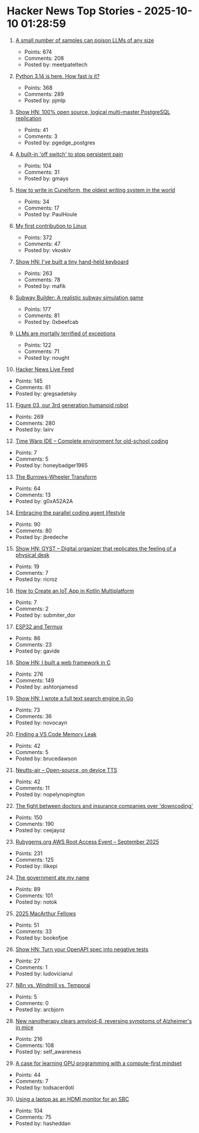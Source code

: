 # Hacker News Top Stories - 2025-10-10 01:28:59

1. [A small number of samples can poison LLMs of any size](https://www.anthropic.com/research/small-samples-poison)
   - Points: 674
   - Comments: 208
   - Posted by: meetpateltech

2. [Python 3.14 is here. How fast is it?](https://blog.miguelgrinberg.com/post/python-3-14-is-here-how-fast-is-it)
   - Points: 368
   - Comments: 289
   - Posted by: pjmlp

3. [Show HN: 100% open source, logical multi-master PostgreSQL replication](https://github.com/pgEdge/spock)
   - Points: 41
   - Comments: 3
   - Posted by: pgedge_postgres

4. [A built-in 'off switch' to stop persistent pain](https://penntoday.upenn.edu/news/select-neurons-brainstem-may-hold-key-treating-chronic-pain)
   - Points: 104
   - Comments: 31
   - Posted by: gmays

5. [How to write in Cuneiform, the oldest writing system in the world](https://www.openculture.com/2025/09/how-to-write-in-cuneiform-the-oldest-writing-system.html)
   - Points: 34
   - Comments: 17
   - Posted by: PaulHoule

6. [My first contribution to Linux](https://vkoskiv.com/first-linux-patch/)
   - Points: 372
   - Comments: 47
   - Posted by: vkoskiv

7. [Show HN: I've built a tiny hand-held keyboard](https://github.com/mafik/keyer)
   - Points: 263
   - Comments: 78
   - Posted by: mafik

8. [Subway Builder: A realistic subway simulation game](https://www.subwaybuilder.com/)
   - Points: 177
   - Comments: 81
   - Posted by: 0xbeefcab

9. [LLMs are mortally terrified of exceptions](https://twitter.com/karpathy/status/1976077806443569355)
   - Points: 122
   - Comments: 71
   - Posted by: nought

10. [Hacker News Live Feed](https://jerbear2008.github.io/hn-live/)
   - Points: 145
   - Comments: 61
   - Posted by: gregsadetsky

11. [Figure 03, our 3rd generation humanoid robot](https://www.figure.ai/news/introducing-figure-03)
   - Points: 269
   - Comments: 280
   - Posted by: lairv

12. [Time Warp IDE – Complete environment for old-school coding](https://github.com/James-HoneyBadger/Time_Warp)
   - Points: 7
   - Comments: 5
   - Posted by: honeybadger1965

13. [The Burrows-Wheeler Transform](https://sandbox.bio/concepts/bwt)
   - Points: 64
   - Comments: 13
   - Posted by: g0xA52A2A

14. [Embracing the parallel coding agent lifestyle](https://simonwillison.net/2025/Oct/5/parallel-coding-agents/)
   - Points: 90
   - Comments: 80
   - Posted by: jbredeche

15. [Show HN: GYST – Digital organizer that replicates the feeling of a physical desk](https://gyst.fr/)
   - Points: 19
   - Comments: 7
   - Posted by: ricroz

16. [How to Create an IoT App in Kotlin Multiplatform](https://www.thedroidsonroids.com/blog/how-to-create-an-iot-app-in-kotlin-multiplatform)
   - Points: 7
   - Comments: 2
   - Posted by: submiter_dor

17. [ESP32 and Termux](https://blog.gavide.dev/blog/esp32-and-termux)
   - Points: 86
   - Comments: 23
   - Posted by: gavide

18. [Show HN: I built a web framework in C](https://github.com/ashtonjamesd/lavandula)
   - Points: 276
   - Comments: 149
   - Posted by: ashtonjamesd

19. [Show HN: I wrote a full text search engine in Go](https://github.com/wizenheimer/blaze)
   - Points: 73
   - Comments: 36
   - Posted by: novocayn

20. [Finding a VS Code Memory Leak](https://randomascii.wordpress.com/2025/10/09/finding-a-vs-code-memory-leak/)
   - Points: 42
   - Comments: 5
   - Posted by: brucedawson

21. [Neutts-air – Open-source, on device TTS](https://github.com/neuphonic/neutts-air)
   - Points: 42
   - Comments: 11
   - Posted by: nopelynopington

22. [The fight between doctors and insurance companies over 'downcoding'](https://www.nbcnews.com/health/health-care/guilty-proven-innocent-fight-doctors-insurance-companies-downcoding-rcna230714)
   - Points: 150
   - Comments: 190
   - Posted by: ceejayoz

23. [Rubygems.org AWS Root Access Event – September 2025](https://rubycentral.org/news/rubygems-org-aws-root-access-event-september-2025/)
   - Points: 231
   - Comments: 125
   - Posted by: ilikepi

24. [The government ate my name](https://slate.com/life/2025/10/passport-name-change-united-states-mexico-spain-immigration.html)
   - Points: 89
   - Comments: 101
   - Posted by: notok

25. [2025 MacArthur Fellows](https://www.macfound.org/programs/awards/fellows/)
   - Points: 51
   - Comments: 33
   - Posted by: bookofjoe

26. [Show HN: Turn your OpenAPI spec into negative tests](https://github.com/dochia-dev/dochia-cli)
   - Points: 27
   - Comments: 1
   - Posted by: ludovicianul

27. [N8n vs. Windmill vs. Temporal](https://blog.arcbjorn.com/workflow-automation)
   - Points: 5
   - Comments: 0
   - Posted by: arcbjorn

28. [New nanotherapy clears amyloid-β, reversing symptoms of Alzheimer's in mice](https://www.drugtargetreview.com/news/189235/new-nanotherapy-clears-amyloid-%CE%B2-reversing-alzheimers-in-mice/)
   - Points: 216
   - Comments: 108
   - Posted by: self_awareness

29. [A case for learning GPU programming with a compute-first mindset](https://themaister.net/blog/2025/10/05/a-case-for-learning-gpu-programming-with-a-compute-first-mindset/)
   - Points: 44
   - Comments: 7
   - Posted by: todsacerdoti

30. [Using a laptop as an HDMI monitor for an SBC](https://danielmangum.com/posts/laptop-hdmi-monitor-sbc/)
   - Points: 104
   - Comments: 75
   - Posted by: hasheddan

